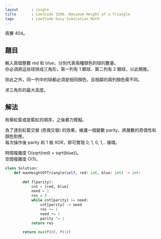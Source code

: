 ```yaml
---
layout      : single
title       : LeetCode 3200. Maximum Height of a Triangle
tags        : LeetCode Easy Simulation Math
---
```

周賽 404。

## 題目

輸入兩個整數 red 和 blue，分別代表兩種顏色的球的數量。  
你必須將這些球排成三角形，第一列有 1 顆球、第二列有 2 顆球，以此類推。  

除此之外，同一列中的球都必須是相同顏色，且相鄰的兩列顏色需不同。  

求三角形的最大高度。  

## 解法

枚舉紅藍或是藍紅的順序，之後暴力模擬。  

為了達到紅藍交替 (奇偶交替) 的效果，維護一個變數 parity，將層數的奇偶性和顏色對應。  
每次操作後 parity 和 1 做 XOR，即可實現 0, 1, 0, 1,.. 循環。  

時間複雜度 O(sqrt(red) + sqrt(blue))。  
空間複雜度 O(1)。  

```python
class Solution:
    def maxHeightOfTriangle(self, red: int, blue: int) -> int:
        
        def f(parity):
            cnt = [red, blue]
            need = 1
            res = 0
            while cnt[parity] >= need:
                cnt[parity] -= need
                res += 1
                need += 1
                parity ^= 1
            return res
        
        return max(f(0), f(1))
```

